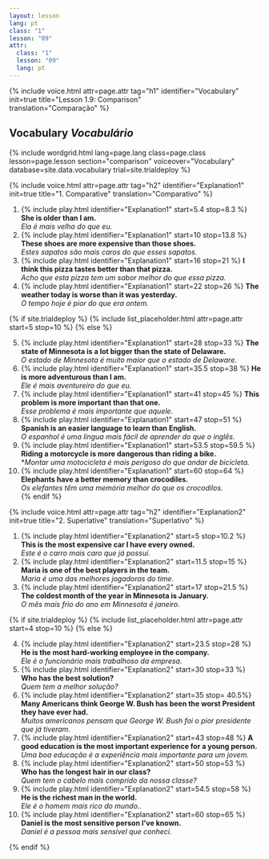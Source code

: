 ```yaml
---
layout: lesson
lang: pt
class: "1"
lesson: "09"
attr:
  class: "1"
  lesson: "09"
  lang: pt
---
```


{%  include voice.html attr=page.attr                     tag="h1"
	identifier="Vocabulary"  init=true
	title="Lesson 1.9: Comparison"        
	translation="Comparação"
%}


## Vocabulary   *Vocabulário*

{% include wordgrid.html lang=page.lang
		class=page.class 
		lesson=page.lesson 
		section="comparison"
		voiceover="Vocabulary"
		database=site.data.vocabulary 
		trial=site.trialdeploy %}



{%  include voice.html attr=page.attr                     tag="h2"
	identifier="Explanation1"  init=true
	title="1. Comparative"
	translation="Comparativo"
%}


1. {% include play.html identifier="Explanation1" start=5.4 stop=8.3 %} **She is older than I am.**    
*Ela é mais velha do que eu.*    
2. {% include play.html identifier="Explanation1" start=10 stop=13.8 %}  **These shoes are more expensive than those shoes.**     
*Estes sapatos são mais caros do que esses sapatos.*    
3. {% include play.html identifier="Explanation1" start=16 stop=21 %}  **I think this pizza tastes better than that pizza.**     
*Acho que esta pizza tem um sabor melhor do que essa pizza.*    
4. {% include play.html identifier="Explanation1" start=22 stop=26 %}  **The weather today is worse than it was yesterday.**      
*O tempo hoje é pior do que era ontem.*    

{% if site.trialdeploy %}
	{% include list_placeholder.html  attr=page.attr     start=5 stop=10 %}
	{% else %}

5. {% include play.html identifier="Explanation1" start=28 stop=33 %}  **The state of Minnesota is a lot bigger than the state of Delaware.**      
*O estado de Minnesota é muito maior que o estado de Delaware.*     
6. {% include play.html identifier="Explanation1" start=35.5 stop=38 %}  **He is more adventurous than I am.**     
*Ele é mais aventureiro do que eu.*     
7. {% include play.html identifier="Explanation1" start=41 stop=45 %}  **This problem is more important than that one.**     
*Esse problema é mais importante que aquele.*     
8. {% include play.html identifier="Explanation1" start=47 stop=51 %}  **Spanish is an easier language to learn than English.**     
*O espanhol é uma língua mais fácil de aprender do que o inglês.*    
9. {% include play.html identifier="Explanation1" start=53.5 stop=59.5 %}  **Riding a motorcycle is more dangerous than riding a bike.**      
**Montar uma motocicleta é mais perigoso do que andar de bicicleta.*     
10. {% include play.html identifier="Explanation1" start=60 stop=64 %}  **Elephants have a better memory than crocodiles.**       
*Os elefantes têm uma memória melhor do que os crocodilos.*    
{% endif %}

{%  include voice.html attr=page.attr                     tag="h2"
	identifier="Explanation2"  init=true
	title="2. Superlative"
	translation="Superlativo"
%}


1. {% include play.html identifier="Explanation2" start=5 stop=10.2 %}  **This is the most expensive car I have every owned.**       
*Este é o carro mais caro que já possuí.*      
2. {% include play.html identifier="Explanation2" start=11.5 stop=15 %}  **Maria is one of the best players in the team.**       
*Maria é uma das melhores jogadoras do time.*       
3. {% include play.html identifier="Explanation2" start=17 stop=21.5 %}  **The coldest month of the year in Minnesota is January.**      
*O mês mais frio do ano em Minnesota é janeiro.*     

{% if site.trialdeploy %}
	{% include list_placeholder.html  attr=page.attr     start=4 stop=10 %}
	{% else %}

4. {% include play.html identifier="Explanation2" start=23.5 stop=28 %}  **He is the most hard-working employee in the company.**      
*Ele é o funcionário mais trabalhoso da empresa.*     
5. {% include play.html identifier="Explanation2" start=30 stop=33 %}  **Who has the best solution?**     
*Quem tem a melhor solução?*      
6. {% include play.html identifier="Explanation2" start=35 stop= 40.5%}  **Many Americans think George W. Bush has been the worst President they have ever had.**    
*Muitos americanos pensam que George W. Bush foi o pior presidente que já tiveram.*     
7. {% include play.html identifier="Explanation2" start=43 stop=48 %}  **A good education is the most important experience for a young person.**        
*Uma boa educação é a experiência mais importante para um jovem.*     
8. {% include play.html identifier="Explanation2" start=50 stop=53 %}  **Who has the longest hair in our class?**       
*Quem tem o cabelo mais comprido da nossa classe?*      
9. {% include play.html identifier="Explanation2" start=54.5 stop=58 %}  **He is the richest man in the world.**       
*Ele é o homem mais rico do mundo..*       
10. {% include play.html identifier="Explanation2" start=60 stop=65 %}  **Daniel is the most sensitive person I've known.**      
*Daniel é a pessoa mais sensível que conheci.*      

{% endif %}
